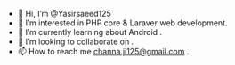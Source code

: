 - 👋 Hi, I’m @Yasirsaeed125
- 👀 I’m interested in PHP core & Laraver web development.
- 🌱 I’m currently learning about Android .
- 💞️ I’m looking to collaborate on  .
- 📫 How to reach me channa.ji125@gmail.com .

<!---
Yasir Saeed is a ✨ special ✨ repository because its `README.md` (this file) appears on your GitHub profile.
You can click the Preview link to take a look at your changes.
--->
